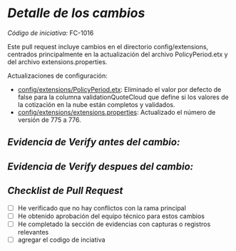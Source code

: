 # *Detalle de los cambios*

*Código de iniciativa:* FC-1016

Este pull request incluye cambios en el directorio config/extensions, centrados principalmente en la actualización del archivo PolicyPeriod.etx y del archivo extensions.properties.

Actualizaciones de configuración:

* [config/extensions/PolicyPeriod.etx](diffhunk://#diff-6b95c2f9e184fb366a551d994ecc36af934ef000456edf8e88de354637c87537L461): Eliminado el valor por defecto de false para la columna validationQuoteCloud que define si los valores de la cotización en la nube están completos y validados.
* [config/extensions/extensions.properties](diffhunk://#diff-3e20410eb751973a603b3b67d046aac0bf73692558fd75889c47b6a0c2604331L1-R1): Actualizado el número de versión de 775 a 776.

## *Evidencia de Verify antes del cambio:*


## *Evidencia de Verify  despues del cambio:*

## *Checklist de Pull Request*


- [ ] He verificado que no hay conflictos con la rama principal
- [ ] He obtenido aprobación del equipo técnico para estos cambios
- [ ] He completado la sección de evidencias con capturas o registros relevantes
- [ ] agregar el codigo de inciativa